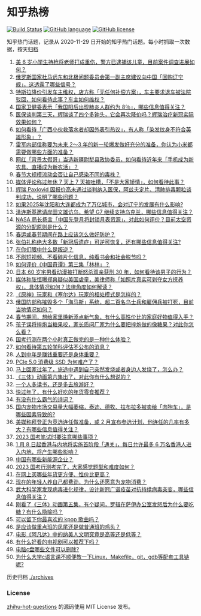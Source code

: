 # 知乎热榜
[![Build Status](https://github.com/ToWeLong/zhihu-hot-questions/workflows/CI/badge.svg)](https://github.com/ToWeLong/zhihu-hot-questions/actions)
[![GitHub language](https://img.shields.io/badge/language-golang-orange.svg)](https://golang.org/)
[![GitHub license](https://img.shields.io/github/license/ToWeLong/zhihu-hot-questions)](https://github.com/ToWeLong/zhihu-hot-questions/blob/main/LICENSE)

知乎热门话题，记录从 2020-11-29 日开始的知乎热门话题。每小时抓取一次数据，按天[归档](./archives)

<!-- BEGIN -->

1. [美 6 岁小学生持枪将老师打成重伤，警方已逮捕该儿童，目前案件调查进展如何？](https://www.zhihu.com/question/577320174)
1. [俄罗斯国家杜马远东和北极问题委员会第一副主席建议向中国「回购辽宁舰」，这透露了哪些信号？](https://www.zhihu.com/question/577468414)
1. [特斯拉降价引发车主维权，店方称「无任何补偿方案」，车主要求退车被法院驳回，如何看待此事？车主如何维权？](https://www.zhihu.com/question/577342823)
1. [国家卫健委表示「我国阳后出现肺炎人群约为 8％」，哪些信息值得关注？](https://www.zhihu.com/question/577470990)
1. [医保谈判第三天，辉瑞谈了四个多钟头，它会再次降价吗？辉瑞治疗新冠实际效果如何？](https://www.zhihu.com/question/575740999)
1. [如何看待「广西小伙救落水者却因外表引热议」，有人称「染发纹身不符合英雄形象」？](https://www.zhihu.com/question/577290542)
1. [雷军内部信称要为未来 2～3 年的新一轮爆发做好充分的准备，你认为小米都需要做哪些方面的准备？](https://www.zhihu.com/question/576637304)
1. [网红「背景太假哥」当选新疆尉犁县政协委员，如何看待近年来「手机成为新农具、直播成为新农活」？](https://www.zhihu.com/question/576898368)
1. [春节大规模流动会否让自己感染不同的毒株？](https://www.zhihu.com/question/575475753)
1. [媒体评论称过年休 7 天上 7 天被吐槽，「不是大家矫情」，如何看待此事？](https://www.zhihu.com/question/577287950)
1. [辉瑞 Paxlovid 因报价高未通过谈判纳入医保，阿兹夫定片、清肺排毒颗粒谈判成功，说明了哪些问题？](https://www.zhihu.com/question/577507522)
1. [如果2025年沈阳和大连都成为了万亿城市，会对辽宁的发展有什么影响?](https://www.zhihu.com/question/577086111)
1. [泽连斯基邀请岸田文雄访乌，希望 G7 继续支持乌克兰，哪些信息值得关注？](https://www.zhihu.com/question/577123824)
1. [NASA 局长扬言「中国先登月将封锁月表资源」，对此如何评价？目前太空资源的分配原则是什么？](https://www.zhihu.com/question/577309524)
1. [春运或春节期间在路上应该怎么做好防护？](https://www.zhihu.com/question/575475842)
1. [张伯礼称绝大多数「新冠后遗症」可逆可恢复，还有哪些信息值得关注?](https://www.zhihu.com/question/577167114)
1. [在你们眼中什么是叛逆？](https://www.zhihu.com/question/577326119)
1. [不刷短视频、不看碎片化信息，纯看书会和社会脱节吗？](https://www.zhihu.com/question/573093752)
1. [如何评价《中国奇谭》第三集「林林」？](https://www.zhihu.com/question/577297990)
1. [日本 60 岁宅男看动漫被打断怒杀双亲获刑 30 年，如何看待该男子的行为？](https://www.zhihu.com/question/577290110)
1. [媒体称张恒曝郑爽疑似美国虐童，美律师称「如照片真实可剥夺女方抚养权」，具体情况如何？法律角度如何解读？](https://www.zhihu.com/question/577321906)
1. [《原神》玩家和《塞尔达》玩家的相处模式是怎样的？](https://www.zhihu.com/question/576774828)
1. [俄国防部称摧毁多个「海马斯」系统，超二百名乌士兵和雇佣兵被打死，目前当地情况如何？](https://www.zhihu.com/question/576638099)
1. [春节期间，想给家里焕新添点新气象，有什么高性价比的家庭好物值得入手？](https://www.zhihu.com/question/576926599)
1. [孩子误将摔炮当糖果咬，家长质问厂家为什么要把摔炮做的像糖果？对此你怎么看？](https://www.zhihu.com/question/576965578)
1. [国考行测在两个小时真正做完的是一种什么体验？](https://www.zhihu.com/question/26952044)
1. [如何看待第五轮学科评估不公布的消息？](https://www.zhihu.com/question/575599690)
1. [人到中年是赚钱重要还是身体重要？](https://www.zhihu.com/question/572537528)
1. [PCIe 5.0 消费级 SSD 为何难产了？](https://www.zhihu.com/question/572999654)
1. [马上回家过年了，旅途中遇到自己突然发烧或者身边人发烧了，怎么办？](https://www.zhihu.com/question/575475253)
1. [《三体》动画第六集出了，对此你有什么想说的？](https://www.zhihu.com/question/576628212)
1. [一个人多读书，还是多去旅游好？](https://www.zhihu.com/question/576227742)
1. [快过年了，有什么好吃的年货零食推荐？](https://www.zhihu.com/question/574599006)
1. [有没有什么霸气的诗词？](https://www.zhihu.com/question/577389741)
1. [国内宠物市场交易量大幅萎缩，泰迪、德牧、拉布拉多被卖给「肉狗车」，是哪些因素导致的?](https://www.zhihu.com/question/577294600)
1. [美媒称拜登正为竞选连任做准备，或 2 月宣布参选计划，他连任的几率有多大？有哪些信息值得关注？](https://www.zhihu.com/question/577471091)
1. [2023 国考笔试时要注意哪些事项？](https://www.zhihu.com/question/564323576)
1. [1 月 8 日起香港与内地将实施首阶段「通关」，每日允许最多 6 万名香港人进入内地，将产生哪些影响？](https://www.zhihu.com/question/576929407)
1. [中国有哪些新能源企业？](https://www.zhihu.com/question/547671704)
1. [2023 国考行测考完了，大家感觉题型和难度如何？](https://www.zhihu.com/question/577471753)
1. [在网上买哪些年货更方便、性价比更高？](https://www.zhihu.com/question/364277443)
1. [现在的年轻人养自己都费劲，为什么还愿意为宠物消费？](https://www.zhihu.com/question/576747539)
1. [武大科学家发现病毒进化规律，设计新冠广谱疫苗对抗持续病毒突变，哪些信息值得关注？](https://www.zhihu.com/question/577303685)
1. [刚看了《三体》动画第五集，有个疑问，罗辑在萨伊办公室发怒后为什么要吃糖？有什么隐喻吗？](https://www.zhihu.com/question/575929954)
1. [可以留下你最喜欢的 kpop 歌曲吗？](https://www.zhihu.com/question/577385364)
1. [是应该做重点班的凤尾还是做普通班的鸡头？](https://www.zhihu.com/question/574349086)
1. [电影《阿凡达》中的纳美人文明究竟是高等还是低等？](https://www.zhihu.com/question/26947345)
1. [有什么好看的电视剧可以推荐下吗？](https://www.zhihu.com/question/577356427)
1. [电脑c盘哪些文件可以删除?](https://www.zhihu.com/question/32022421)
1. [为什么大学c语言课不顺便教一下Linux，Makefile，git，gdb等配套工具链呢?](https://www.zhihu.com/question/576758408)

<!-- END -->

历史归档 [./archives](./archives)


### License
[zhihu-hot-questions](https://github.com/towelong/zhihu-hot-questions) 的源码使用 MIT License 发布。